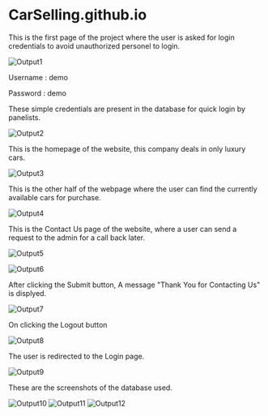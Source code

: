 # CarSelling.github.io

This is the first page of the project where the user is asked for login credentials to avoid unauthorized personel to login. 

![Output1](https://user-images.githubusercontent.com/53418832/196838561-919f4cdf-dd9a-4df1-b8af-97789c806aa8.JPG)

Username : demo

Password : demo

These simple credentials are present in the database for quick login by panelists.

![Output2](https://user-images.githubusercontent.com/53418832/196838585-3905e6dc-3a2c-401a-a55b-33f70640f72d.jpg)

This is the homepage of the website, this company deals in only luxury cars.

![Output3](https://user-images.githubusercontent.com/53418832/196838641-24cd13e7-c2ac-41af-a7d6-9eef48b4efd4.jpg)

This is the other half of the webpage where the user can find the currently available cars for purchase.

![Output4](https://user-images.githubusercontent.com/53418832/196838643-ddc77d02-0573-447e-a0fe-f0890bf9cc1a.jpg)

This is the Contact Us page of the website, where a user can send a request to the admin for a call back later.

![Output5](https://user-images.githubusercontent.com/53418832/196838647-6f3ba85d-c59c-48b1-bf08-4cd5419c112c.jpg)


![Output6](https://user-images.githubusercontent.com/53418832/196838649-90ee786c-66ed-4cd0-b460-cd2343f4910d.jpg)

After clicking the Submit button, A message "Thank You for Contacting Us" is displyed.

![Output7](https://user-images.githubusercontent.com/53418832/196838652-43e0d219-09a5-4b57-b2b8-b7579f5d15fe.jpg)

On clicking the Logout button

![Output8](https://user-images.githubusercontent.com/53418832/196838655-561f1362-b11a-42bc-a849-9c5374da4fe3.jpg)

The user is redirected to the Login page.

![Output9](https://user-images.githubusercontent.com/53418832/196838657-069779d7-9a10-4703-bb81-cca1e76d6764.jpg)

These are the screenshots of the database used.

![Output10](https://user-images.githubusercontent.com/53418832/196838721-699c196b-7e0c-4c8b-8af6-de7495a52525.jpg)
![Output11](https://user-images.githubusercontent.com/53418832/196838724-346c7845-6b1b-4a0f-9bbb-4cebf64b9b80.jpg)
![Output12](https://user-images.githubusercontent.com/53418832/196838759-5a709733-9650-4879-8732-b949450aaebf.jpg)
